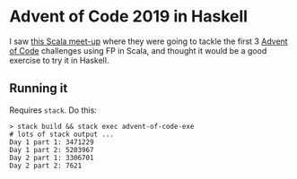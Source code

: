 # Advent of Code 2019 in Haskell

I saw [this Scala meet-up](http://www.lsug.co.uk/workshop/kata/scala/functional/typelevel/2020/03/06/workshop-coding-with-cats.html) where they were going to tackle the first 3 [Advent of Code](https://adventofcode.com/) challenges using FP in Scala, and thought it would be a good exercise to try it in Haskell.

## Running it

Requires `stack`. Do this:

```
> stack build && stack exec advent-of-code-exe
# lots of stack output ...
Day 1 part 1: 3471229
Day 1 part 2: 5203967
Day 2 part 1: 3306701
Day 2 part 2: 7621
```

